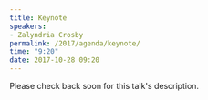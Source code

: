 ```yaml
---
title: Keynote
speakers:
- Zalyndria Crosby
permalink: /2017/agenda/keynote/
time: "9:20"
date: 2017-10-28 09:20
---
```


Please check back soon for this talk's description.
